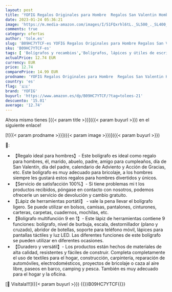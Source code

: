 ```yaml
---
layout: post
title: 'YOFIG Regalos Originales para Hombre  Regalos San Valentin Hombre  Boligrafo Multifuncion - Personalizados Gadgets Tecnologicos Regalos Para Hombre  Regalos para San Valentin  Dia Del Padre Regalos'
date: 2023-01-24 05:36:21
image: 'https://m.media-amazon.com/images/I/51FQxrhl6tL._SL500_._SL400_.jpg'
comments: true
category: ofertas
author: 'tole.es'
slug: 'B09HC7YTCF-es YOFIG Regalos Originales para Hombre Regalos San Valentin...'
sku: 'B09HC7YTCF-es'
tags: [ 'Bolígrafos y recambios','Bolígrafos, lápices y útiles de escritura','Oficina y papelería','boligrafo','yofig','🇪🇸', ]
actualPrice: 12.74 EUR
currency: EUR
price: 12.74
comparePrice: 14.99 EUR
prodname: 'YOFIG Regalos Originales para Hombre  Regalos San Valentin Hombre  Boligrafo Multifuncion - Personalizados Gadgets Tecnologicos Regalos Para Hombre  Regalos para San Valentin  Dia Del Padre Regalos'
country: 'es'
flag: '🇪🇸'
brand: 'YOFIG'
buyurl: 'https://www.amazon.es/dp/B09HC7YTCF/?tag=tolees-21'
descuento: '15.01'
average: '12.74'
---
```


Ahora mismo tienes [{{< param title >}}]({{< param buyurl >}}) en el siguiente enlace!

[![{{< param prodname >}}]({{< param image >}})]({{< param buyurl >}})

🔎:

- 【Regalo ideal para hombres】- Este bolígrafo es ideal como regalo para hombres, él, marido, abuelo, padre, amigo para cumpleaños, día de San Valentín, día del padre, calendario de Adviento y Acción de Gracias, etc. Este bolígrafo es muy adecuado para bricolaje, a los hombres siempre les gustará estos regalos para hombres divertidos y únicos.
- 【Servicio de satisfacción 100%】- Si tiene problemas mi t los productos recibidos, póngase en contacto con nosotros, podemos ofrecerle un servicio de devolución y cambio gratuito.
- 【Lápiz de herramientas portátil】 - vale la pena llevar el bolígrafo ligero. Se puede utilizar en bolsos, camisas, pantalones, cinturones, carteras, carpetas, cuadernos, mochilas, etc.
- 【Bolígrafo multifunción 9 en 1】- Este lápiz de herramientas contiene 9 funciones: bolígrafo, nivel de burbuja, escala, destornillador (plano y cruzado), abridor de botellas, soporte para teléfono móvil, lápices para pantallas táctiles y luz LED. Las diferentes funciones de este bolígrafo se pueden utilizar en diferentes ocasiones.
- 【Duradero y versátil】- Los productos están hechos de materiales de alta calidad, resistentes y fáciles de construir. Completa completamente el uso de textiles para el hogar, construcción, carpintería, reparación de automóviles, electrodomésticos, proyectos de bricolaje o caza al aire libre, paseos en barco, camping y pesca. También es muy adecuado para el hogar y la oficina.

[🛒 Visítala!!!]({{< param buyurl >}})
{{<world>}}B09HC7YTCF{{</world>}}
